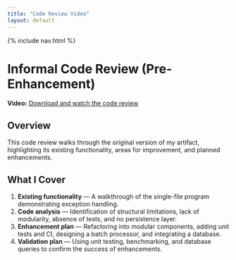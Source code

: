 ```yaml
---
title: "Code Review Video"
layout: default
---
```


{% include nav.html %}

# Informal Code Review (Pre-Enhancement)

**Video:** [Download and watch the code review](https://github.com/Zedakins/CS-499-ePortfolio/tree/main/docs/assets/video/code-review.mp4)

## Overview
This code review walks through the original version of my artifact, highlighting its existing functionality, areas for improvement, and planned enhancements.

## What I Cover
1. **Existing functionality** — A walkthrough of the single-file program demonstrating exception handling.
2. **Code analysis** — Identification of structural limitations, lack of modularity, absence of tests, and no persistence layer.
3. **Enhancement plan** — Refactoring into modular components, adding unit tests and CI, designing a batch processor, and integrating a database.
4. **Validation plan** — Using unit testing, benchmarking, and database queries to confirm the success of enhancements.
